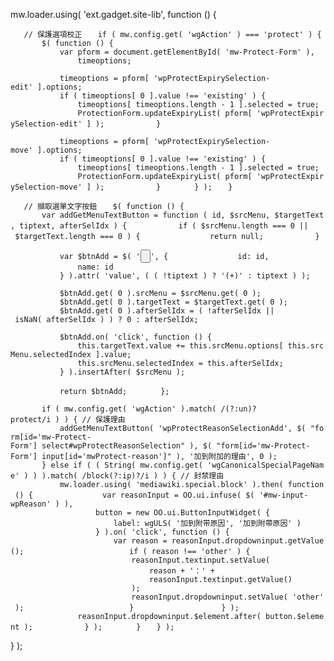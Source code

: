 mw.loader.using( 'ext.gadget.site-lib', function () {

`   // 保護選項校正`
`   if ( mw.config.get( 'wgAction' ) === 'protect' ) {`
`       $( function () {`
`           var pform = document.getElementById( 'mw-Protect-Form' ),`
`               timeoptions;`

`           timeoptions = pform[ 'wpProtectExpirySelection-edit' ].options;`
`           if ( timeoptions[ 0 ].value !== 'existing' ) {`
`               timeoptions[ timeoptions.length - 1 ].selected = true;`
`               ProtectionForm.updateExpiryList( pform[ 'wpProtectExpirySelection-edit' ] );`
`           }`

`           timeoptions = pform[ 'wpProtectExpirySelection-move' ].options;`
`           if ( timeoptions[ 0 ].value !== 'existing' ) {`
`               timeoptions[ timeoptions.length - 1 ].selected = true;`
`               ProtectionForm.updateExpiryList( pform[ 'wpProtectExpirySelection-move' ] );`
`           }`
`       } );`
`   }`

`   // 擷取選單文字按鈕`
`   $( function () {`
`       var addGetMenuTextButton = function ( id, $srcMenu, $targetText, tiptext, afterSelIdx ) {`
`           if ( $srcMenu.length === 0 || $targetText.length === 0 ) {`
`               return null;`
`           }`

`           var $btnAdd = $( '`<input type="button">`', {`
`               id: id,`
`               name: id`
`           } ).attr( 'value', ( ( !tiptext ) ? '(+)' : tiptext ) );`

`           $btnAdd.get( 0 ).srcMenu = $srcMenu.get( 0 );`
`           $btnAdd.get( 0 ).targetText = $targetText.get( 0 );`
`           $btnAdd.get( 0 ).afterSelIdx = ( !afterSelIdx || isNaN( afterSelIdx ) ) ? 0 : afterSelIdx;`

`           $btnAdd.on( 'click', function () {`
`               this.targetText.value += this.srcMenu.options[ this.srcMenu.selectedIndex ].value;`
`               this.srcMenu.selectedIndex = this.afterSelIdx;`
`           } ).insertAfter( $srcMenu );`

`           return $btnAdd;`
`       };`

`       if ( mw.config.get( 'wgAction' ).match( /(?:un)?protect/i ) ) { // 保護理由`
`           addGetMenuTextButton( 'wpProtectReasonSelectionAdd', $( "form[id='mw-Protect-Form'] select#wpProtectReasonSelection" ), $( "form[id='mw-Protect-Form'] input[id='mwProtect-reason']" ), '加到附加的理由', 0 );`
`       } else if ( ( String( mw.config.get( 'wgCanonicalSpecialPageName' ) ) ).match( /block(?:ip)?/i ) ) { // 封禁理由`
`           mw.loader.using( 'mediawiki.special.block' ).then( function () {`
`               var reasonInput = OO.ui.infuse( $( '#mw-input-wpReason' ) ),`
`                   button = new OO.ui.ButtonInputWidget( {`
`                       label: wgULS( '加到附带原因', '加到附帶原因' )`
`                   } ).on( 'click', function () {`
`                       var reason = reasonInput.dropdowninput.getValue();`
`                       if ( reason !== 'other' ) {`
`                           reasonInput.textinput.setValue(`
`                               reason + '：' +`
`                               reasonInput.textinput.getValue()`
`                           );`
`                           reasonInput.dropdowninput.setValue( 'other' );`
`                       }`
`                   } );`
`               reasonInput.dropdowninput.$element.after( button.$element );`
`           } );`
`       }`
`   } );`

} );